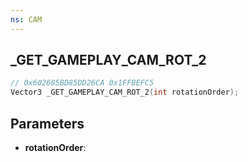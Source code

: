 ```yaml
---
ns: CAM
---
```

## _GET_GAMEPLAY_CAM_ROT_2

```c
// 0x602685BD85DD26CA 0x1FFBEFC5
Vector3 _GET_GAMEPLAY_CAM_ROT_2(int rotationOrder);
```

## Parameters
* **rotationOrder**:
